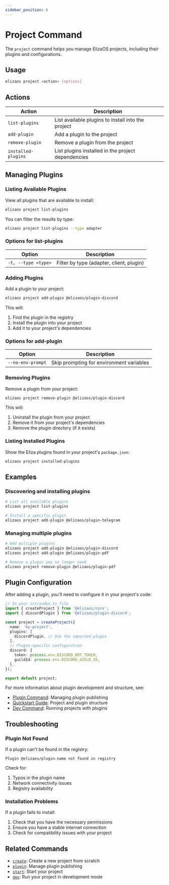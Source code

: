 ```yaml
---
sidebar_position: 6
---
```


# Project Command

The `project` command helps you manage ElizaOS projects, including their plugins and configurations.

## Usage

```bash
elizaos project <action> [options]
```

## Actions

| Action              | Description                                        |
| ------------------- | -------------------------------------------------- |
| `list-plugins`      | List available plugins to install into the project |
| `add-plugin`        | Add a plugin to the project                        |
| `remove-plugin`     | Remove a plugin from the project                   |
| `installed-plugins` | List plugins installed in the project dependencies |

## Managing Plugins

### Listing Available Plugins

View all plugins that are available to install:

```bash
elizaos project list-plugins
```

You can filter the results by type:

```bash
elizaos project list-plugins --type adapter
```

### Options for list-plugins

| Option              | Description                              |
| ------------------- | ---------------------------------------- |
| `-t, --type <type>` | Filter by type (adapter, client, plugin) |

### Adding Plugins

Add a plugin to your project:

```bash
elizaos project add-plugin @elizaos/plugin-discord
```

This will:

1. Find the plugin in the registry
2. Install the plugin into your project
3. Add it to your project's dependencies

### Options for add-plugin

| Option            | Description                              |
| ----------------- | ---------------------------------------- |
| `--no-env-prompt` | Skip prompting for environment variables |

### Removing Plugins

Remove a plugin from your project:

```bash
elizaos project remove-plugin @elizaos/plugin-discord
```

This will:

1. Uninstall the plugin from your project
2. Remove it from your project's dependencies
3. Remove the plugin directory (if it exists)

### Listing Installed Plugins

Show the Eliza plugins found in your project's `package.json`:

```bash
elizaos project installed-plugins
```

## Examples

### Discovering and installing plugins

```bash
# List all available plugins
elizaos project list-plugins

# Install a specific plugin
elizaos project add-plugin @elizaos/plugin-telegram
```

### Managing multiple plugins

```bash
# Add multiple plugins
elizaos project add-plugin @elizaos/plugin-discord
elizaos project add-plugin @elizaos/plugin-pdf

# Remove a plugin you no longer need
elizaos project remove-plugin @elizaos/plugin-pdf
```

## Plugin Configuration

After adding a plugin, you'll need to configure it in your project's code:

```typescript
// In your src/index.ts file
import { createProject } from '@elizaos/core';
import { discordPlugin } from '@elizaos/plugin-discord';

const project = createProject({
  name: 'my-project',
  plugins: [
    discordPlugin, // Use the imported plugin
  ],
  // Plugin-specific configuration
  discord: {
    token: process.env.DISCORD_BOT_TOKEN,
    guildId: process.env.DISCORD_GUILD_ID,
  },
});

export default project;
```

For more information about plugin development and structure, see:

- [Plugin Command](./plugins.md): Managing plugin publishing
- [Quickstart Guide](../quickstart.md): Project and plugin structure
- [Dev Command](./dev.md): Running projects with plugins

## Troubleshooting

### Plugin Not Found

If a plugin can't be found in the registry:

```
Plugin @elizaos/plugin-name not found in registry
```

Check for:

1. Typos in the plugin name
2. Network connectivity issues
3. Registry availability

### Installation Problems

If a plugin fails to install:

1. Check that you have the necessary permissions
2. Ensure you have a stable internet connection
3. Check for compatibility issues with your project

## Related Commands

- [`create`](./create.md): Create a new project from scratch
- [`plugin`](./plugins.md): Manage plugin publishing
- [`start`](./start.md): Start your project
- [`dev`](./dev.md): Run your project in development mode
